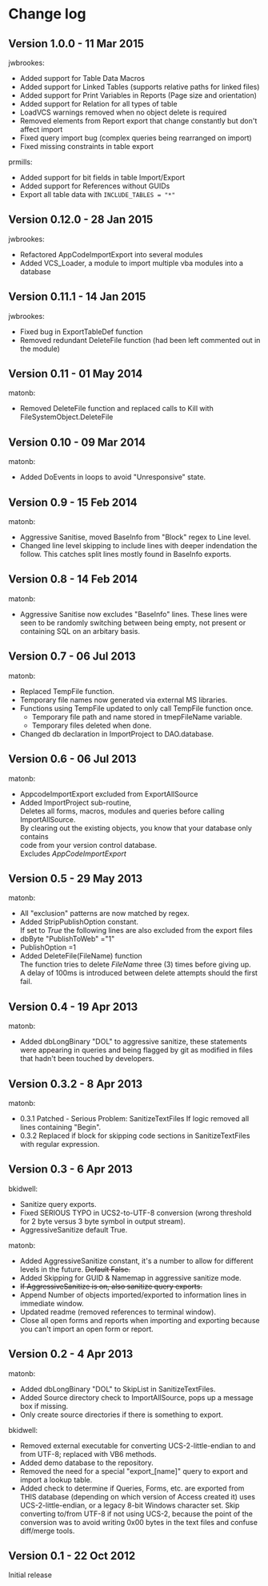 Change log
==========
Version 1.0.0 - 11 Mar 2015
----------------------------
jwbrookes:
* Added support for Table Data Macros
* Added support for Linked Tables (supports relative paths for linked files)
* Added support for Print Variables in Reports (Page size and orientation) 
* Added support for Relation for all types of table
* LoadVCS warnings removed when no object delete is required
* Removed elements from Report export that change constantly but don't affect import
* Fixed query import bug (complex queries being rearranged on import)
* Fixed missing constraints in table export

prmills:
* Added support for bit fields in table Import/Export
* Added support for References without GUIDs
* Export all table data with `INCLUDE_TABLES = "*"`

Version 0.12.0 - 28 Jan 2015
----------------------------
jwbrookes:
* Refactored AppCodeImportExport into several modules
* Added VCS_Loader, a module to import multiple vba modules into a database 


Version 0.11.1 - 14 Jan 2015
---------------------------
jwbrookes:
* Fixed bug in ExportTableDef function
* Removed redundant DeleteFile function (had been left commented out in the module)


Version 0.11 - 01 May 2014
-------------------------
matonb:
* Removed DeleteFile function and replaced calls to Kill with FileSystemObject.DeleteFile


Version 0.10 - 09 Mar 2014
-------------------------
matonb:
* Added DoEvents in loops to avoid "Unresponsive" state.


Version 0.9 - 15 Feb 2014
-------------------------
matonb:
*  Aggressive Sanitise, moved BaseInfo from "Block" regex to Line level.
*  Changed line level skipping to include lines with deeper indendation the follow.
  This catches split lines mostly found in BaseInfo exports.


Version 0.8 - 14 Feb 2014
-------------------------
matonb:
*  Aggressive Sanitise now excludes "BaseInfo" lines.
  These lines were seen to be randomly switching between being empty,
  not present or containing SQL on an arbitary basis.


Version 0.7 - 06 Jul 2013
-------------------------
matonb:
*  Replaced TempFile function.
*  Temporary file names now generated via external MS libraries.
*  Functions using TempFile updated to only call TempFile function once.
   *  Temporary file path and name stored in tmepFileName variable.
   *  Temporary files deleted when done.
*  Changed db declaration in ImportProject to DAO.database.


Version 0.6 - 06 Jul 2013
-------------------------

matonb:

*  AppcodeImportExport excluded from ExportAllSource
*  Added ImportProject sub-routine,  
   Deletes all forms, macros, modules and queries before calling ImportAllSource.  
   By clearing out the existing objects, you know that your database only contains  
   code from your version control database.  
   Excludes *AppCodeImportExport*

Version 0.5 - 29 May 2013
--------------------------

matonb:

*  All "exclusion" patterns are now matched by regex.
*  Added StripPublishOption constant.  
   If set to _True_ the following lines are also excluded from the export files
  * dbByte "PublishToWeb" ="1"
  * PublishOption =1
*  Added DeleteFile(FileName) function  
   The function tries to delete _FileName_ three (3) times before giving up.  
   A delay of 100ms is introduced between delete attempts should the first fail.

Version 0.4 - 19 Apr 2013
--------------------------

matonb:

*  Added dbLongBinary "DOL" to aggressive sanitize, these statements were
   appearing in queries and being flagged by git as modified in files that
   hadn't been touched by developers.

Version 0.3.2 - 8 Apr 2013
--------------------------

matonb:
* 0.3.1 Patched - Serious Problem:  SanitizeTextFiles If logic removed all
        lines containing "Begin".
* 0.3.2 Replaced if block for skipping code sections in SanitizeTextFiles with
        regular expression.

Version 0.3 - 6 Apr 2013
------------------------

bkidwell:
* Sanitize query exports.
* Fixed SERIOUS TYPO in UCS2-to-UTF-8 conversion (wrong threshold for 2 byte versus 3 byte symbol in output stream).
* AggressiveSanitize default True.

matonb:
* Added AggressiveSanitize constant, it's a number to allow for different levels in the future. ~~Default False.~~
* Added Skipping for GUID & Namemap in aggressive sanitize mode.
* ~~If AggressiveSanitize is on, also sanitize query exports.~~
* Append Number of objects imported/exported to information lines in immediate window.
* Updated readme (removed references to terminal window).
* Close all open forms and reports when importing and exporting because you can't import an open form or report.

Version 0.2 - 4 Apr 2013
------------------------

matonb:
* Added dbLongBinary "DOL" to SkipList in SanitizeTextFiles.
* Added Source directory check to ImportAllSource, pops up a message box if missing.
* Only create source directories if there is something to export.

bkidwell:
* Removed external executable for converting UCS-2-little-endian to and from UTF-8; replaced with VB6 methods.
* Added demo database to the repository.
* Removed the need for a special "export_[name]" query to export and import a lookup table.
* Added check to determine if Queries, Forms, etc. are exported from THIS database (depending on which version of Access created it) uses UCS-2-little-endian, or a legacy 8-bit Windows character set. Skip converting to/from UTF-8 if not using UCS-2, because the point of the conversion was to avoid writing 0x00 bytes in the text files and confuse diff/merge tools.

Version 0.1 - 22 Oct 2012
-------------------------

Initial release
